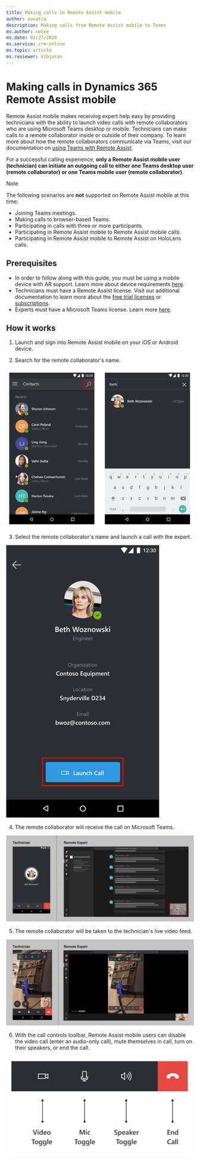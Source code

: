 ```yaml
---
title: Making calls in Remote Assist mobile
author: xonatia
description: Making calls from Remote Assist mobile to Teams 
ms.author: xolee
ms.date: 02/27/2020 
ms.service: crm-online
ms.topic: article
ms.reviewer: krbjoran
---
```

# Making calls in Dynamics 365 Remote Assist mobile 

Remote Assist mobile makes receiving expert help easy by providing technicians with the ability to launch video calls with remote collaborators who are using Microsoft Teams desktop or mobile. Technicians can make calls to a remote collaborator inside or outside of their company. To learn more about how the remote collaborators communicate via Teams, visit our documentation on [using Teams with Remote Assist](../teams-pc-all.md).

For a successful calling experience, **only a Remote Assist mobile user (technician) can initiate an outgoing call to either one Teams desktop user (remote collaborator) or one Teams mobile user (remote collaborator)**.

> [!NOTE] 
> The following scenarios are **not** supported on Remote Assist mobile at this time:
> - Joining Teams meetings.
> - Making calls to browser-based Teams.
> - Participating in calls with three or more participants.
> - Participating in Remote Assist mobile to Remote Assist mobile calls.
> - Participating in Remote Assist mobile to Remote Assist on HoloLens calls.

## Prerequisites
- In order to follow along with this guide, you must be using a mobile device with AR support. Learn more about device requirements [here](https://docs.microsoft.com/dynamics365/mixed-reality/remote-assist/requirements).
- Technicians must have a Remote Assist license. Visit our additional documentation to learn more about the [free trial licenses](../try-remote-assist.md) or [subscriptions](../buy-remote-assist.md).
- Experts must have a Microsoft Teams license. Learn more [here](../teams-pc-all.md).

## How it works

1. Launch and sign into Remote Assist mobile on your iOS or Android device. 
   
2. Search for the remote collaborator's name. 

![Screenshot of Remote Assist mobile, showing the contacts screen and highlighting the search icon.](./media/calls_2.png "Search")

3. Select the remote collaborator's name and launch a call with the expert. 

![Screenshot of Remote Assist mobile showing the Launch Call button.](./media/calls_3.png "Launch Call")

4. The remote collaborator will receive the call on Microsoft Teams. 

![Side-by-side screenshots of Remote Assist mobile and Microsoft Teams showing the outgoing and incoming call to the remote collaborator.](./media/calls_4.png "Expert")

5. The remote collaborator will be taken to the technician's live video feed. 

![Side-by-side screenshots of Remote Assist mobile and Microsoft Teams showing a launched and active call.](./media/calls_5.png "Video Feed")

6. With the call controls toolbar, Remote Assist mobile users can disable the video call (enter an audio-only call), mute themselves in call, turn on their speakers, or end the call. 

![Screenshot of the Remote Assist mobile toolbar, pointing at the video toggle icon, the mic toggle icon, the speaker toggle icon, and the end call icon.](./media/calltoolbar.png "Call Toolbar")

